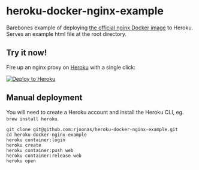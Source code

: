 # heroku-docker-nginx-example

Barebones example of deploying
[the official nginx Docker image](https://github.com/docker-library/docs/tree/master/nginx)
to Heroku. Serves an example html file at the root directory.

## Try it now!

Fire up an nginx proxy on [Heroku](https://www.heroku.com/) with a single click:

[![Deploy to Heroku](https://www.herokucdn.com/deploy/button.svg)](https://heroku.com/deploy)

## Manual deployment

You will need to create a Heroku account and install the Heroku CLI, eg.
`brew install heroku`.

```
git clone git@github.com:rjoonas/heroku-docker-nginx-example.git
cd heroku-docker-nginx-example
heroku container:login
heroku create
heroku container:push web
heroku container:release web
heroku open
```
